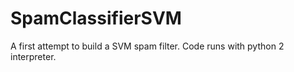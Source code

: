 # SpamClassifierSVM
A first attempt to build a SVM spam filter.
Code runs with python 2 interpreter.
